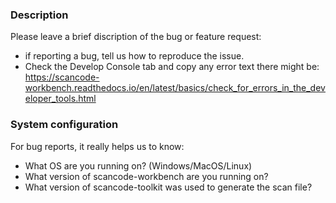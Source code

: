### Description
Please leave a brief discription of the bug or feature request:
* if reporting a bug, tell us how to reproduce the issue.
* Check the Develop Console tab and copy any error text there might be: https://scancode-workbench.readthedocs.io/en/latest/basics/check_for_errors_in_the_developer_tools.html

### System configuration
For bug reports, it really helps us to know:
* What OS are you running on? (Windows/MacOS/Linux)
* What version of scancode-workbench are you running on?
* What version of scancode-toolkit was used to generate the scan file?
